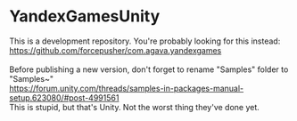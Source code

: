 # YandexGamesUnity

This is a development repository. You're probably looking for this instead:<br>
https://github.com/forcepusher/com.agava.yandexgames<br>
<br>
Before publishing a new version, don't forget to rename "Samples" folder to "Samples~"<br>
https://forum.unity.com/threads/samples-in-packages-manual-setup.623080/#post-4991561<br>
This is stupid, but that's Unity. Not the worst thing they've done yet.